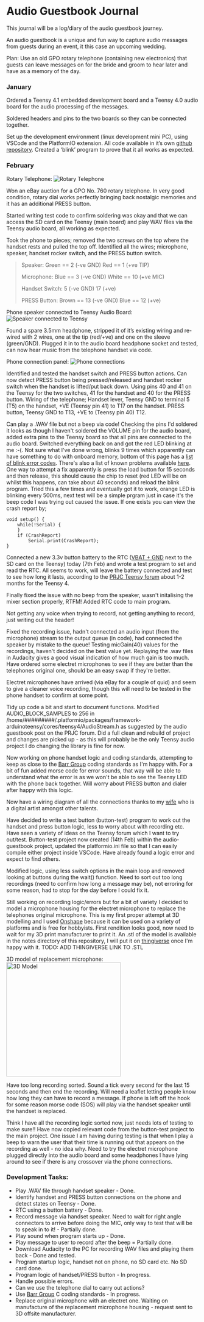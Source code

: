 # Audio Guestbook Journal

This journal will be a log/diary of the audio guestbook journey.

An audio guestbook is a unique and fun way to capture audio messages from guests during an event, it this case an upcoming wedding.

Plan: Use an old GPO rotary telephone (containing new electronics) that guests can leave messages on for the bride and groom to hear later and have as a memory of the day.

### January

Ordered a Teensy 4.1 embedded development board and a Teensy 4.0 audio board for the audio processing of the messages.
 
Soldered headers and pins to the two boards so they can be connected together.

Set up the development environment (linux development mini PC), using VSCode and the PlatformIO extension. All code available in it’s own [github repository](https://github.com/m0wmt/audio-guestbook). Created a ‘blink’ program to prove that it all works as expected.

### February

Rotary Telephone:
![Rotary Telephone](./images/phone.png)

Won an eBay auction for a GPO No. 760 rotary telephone. In very good condition, rotary dial works perfectly bringing back nostalgic memories and it has an additional PRESS button.

Started writing test code to confirm soldering was okay and that we can access the SD card on the Teensy (main board) and play WAV files via the Teensy audio board, all working as expected.

Took the phone to pieces; removed the two screws on the top where the handset rests and pulled the top off.  Identified all the wires; microphone, speaker, handset rocker switch, and the PRESS button switch.

> Speaker: 			Green == 2 (-ve GND) 		Red == 1 (+ve TIP)
> 
> Microphone: 		Blue == 3 (-ve GND) 		White == 10 (+ve MIC)
> 
> Handset Switch: 	5 (-ve GND)				   17 (+ve)
> 
> PRESS Button: 	Brown == 13 (-ve GND)	 	Blue == 12 (+ve)


Phone speaker connected to Teensy Audio Board:
![Speaker connected to Teensy](./images/speaker-connected.jpeg)

Found a spare 3.5mm headphone, stripped it of it’s existing wiring and re-wired with 2 wires, one at the tip (red/+ve) and one on the sleeve (green/GND). Plugged it in to the audio board headphone socket and tested, can now hear music from the telephone handset via code.


Phone connection panel:
![Phone connections](./images/connections.jpeg)

Identified and tested the handset switch and PRESS button actions.  Can now detect PRESS button being pressed/released and handset rocker switch when the handset is lifted/put back down. Using pins 40 and 41 on the Teensy for the two switches, 41 for the handset and 40 for the PRESS button.
Wiring of the telephone; Handset lever, Teensy GND to terminal 5 (T5) on the handset, +VE (Teensy pin 41) to T17 on the handset. PRESS button, Teensy GND to T13, +VE to (Teensy pin 40) T12.

Can play a .WAV file but not a beep via code!  Checking the pins I'd soldered it looks as though I haven't soldered the VOLUME pin for the audio board, added extra pins to the Teensy board so that all pins are connected to the audio board.  Switched everything back on and got the red LED blinking at me :-(. Not sure what I've done wrong, blinks 9 times which apparently can have something to do with onboard memory, bottom of this page has a [list of blink error codes](https://www.pjrc.com/store/ic_mkl02_t4.html).  There's also a list of known problems available [here](https://www.pjrc.com/teensy/troubleshoot.html).  One way to attempt a fix apparently is press the load button for 15 seconds and then release, this should cause the chip to reset (red LED will be on whilst this happens, can take about 40 seconds) and reload the blink program.  Tried this a few times and eventually got it to work, orange LED is blinking every 500ms, next test will be a simple prgram just in case it's the beep code I was trying out caused the issue. If one exists you can view the crash report by;
```
void setup() {
    while(!Serial) {
    }
    if (CrashReport)
        Serial.print(CrashReport);
}
```

Connected a new 3.3v button battery to the RTC ([VBAT + GND](https://www.pjrc.com/teensy/card11b_rev4_web.pdf) next to the SD card on the Teensy) today (7th Feb) and wrote a test program to set and read the RTC.  All seems to work, will leave the battery connected and test to see how long it lasts, according to the [PRJC Teensy forum](https://forum.pjrc.com/index.php) about 1-2 months for the Teensy 4.

Finally fixed the issue with no beep from the speaker, wasn't initalising the mixer section properly, RTFM!  Added RTC code to main program.

Not getting any voice when trying to record, not getting anything to record, just writing out the header!

Fixed the recording issue, hadn't connected an audio input (from the microphone) stream to the output queue (in code), had connected the speaker by mistake to the queue!  Testing micGain(40) values for the recordings, haven't decided on the best value yet. Replaying the .wav files in Audacity gives a good visual indication of how much gain is too much. Have ordered some electret microphones to see if they are better than the telephones original one, should be an easy swap if they're better.

Electret microphones have arrived (via eBay for a couple of quid) and seem to give a cleaner voice recording, though this will need to be tested in the phone handset to confirm at some point.

Tidy up code a bit and start to document functions. Modified AUDIO_BLOCK_SAMPLES to 256 in /home/#########/.platformio/packages/framework-arduinoteensy/cores/teensy4/AudioStream.h as suggested by the audio guestbook post on the PRJC forum. Did a full clean and rebuild of project and changes are picked up - as this will probably be the only Teensy audio project I do changing the library is fine for now.

Now working on phone handset logic and coding standards, attempting to keep as close to the [Barr Group](https://barrgroup.com/sites/default/files/barr_c_coding_standard_2018.pdf) coding standards as I'm happy with.  For a bit of fun added morse code for error sounds, that way will be able to understand what the error is as we won't be able to see the Teensy LED with the phone back together. Will worry about PRESS button and dialer after happy with this logic.

Now have a wiring diagram of all the connections thanks to my [wife](https://www.redbubble.com/people/quirkytales/shop?artistUserName=quirkytales&collections=1925754&iaCode=all-departments&sortOrder=relevant) who is a digital artist amongst other talents.

Have decided to write a test button (button-test) program to work out the handset and press button logic, less to worry about with recording etc. Have seen a variety of ideas on the Teensy forum which I want to try out/test. Button-test project now created (14th Feb) within the audio-guestbook project, updated the platformio.ini file so that I can easily compile either project inside VSCode. Have already found a logic error and expect to find others.

Modified logic, using less switch options in the main loop and removed looking at buttons during the wait() function. Need to sort out too long recordings (need to confirm how long a message may be), not erroring for some reason, had to stop for the day before I could fix it.

Still working on recording logic/errors but for a bit of variety I decided to model a microphone housing for the electret microphone to replace the telephones original microphone. This is my first proper attempt at 3D modelling and I used [Onshape](https://www.onshape.com/en/) because it can be used on a variety of platforms and is free for hobbyists. First rendition looks good, now need to wait for my 3D print manufacturer to print it. An .stl of the model is available in the notes directory of this repository, I will put it on [thingiverse](https://www.thingiverse.com/) once I'm happy with it. TODO: ADD THINGIVERSE LINK TO .STL

3D model of replacement microphone: <img src="./images/gpo706-3d-mic.jpg" alt="3D Model" width="300">

Have too long recording sorted. Sound a tick every second for the last 15 seconds and then end the recording. Will need a leaflet letting people know how long they can have to record a message. If phone is left off the hook for some reason morse code (SOS) will play via the handset speaker until the handset is replaced.

Think I have all the recording logic sorted now, just needs lots of testing to make sure!!  Have now copied relevant code from the button-test project to the main project. One issue I am having during testing is that when I play a beep to warn the user that their time is running out that appears on the recording as well - no idea why. Need to try the electret microphone plugged directly into the audio board and some headphones I have lying around to see if there is any crossover via the phone connections.

### Development Tasks:
* Play .WAV file through handset speaker - Done.
* Identify handset and PRESS button connections on the phone and detect states on Teensy - Done.
* RTC using a button battery - Done.
* Record message via handset speaker.  Need to wait for right angle connectors to arrive before doing the MIC, only way to test that will be to speak in to it! - Partially done.
* Play sound when program starts up - Done.
* Play message to user to record after the beep = Partially done.
* Download Audacity to the PC for recording WAV files and playing them back - Done and tested.
* Program startup logic, handset not on phone, no SD card etc. No SD card done.
* Program logic of handset/PRESS button - In progress.
* Handle possible errors.
* Can we use the telephone dial to carry out actions?
* Use [Barr Group](https://barrgroup.com/sites/default/files/barr_c_coding_standard_2018.pdf) C coding standards - In progress.
* Replace original microphone with an electret one. Waiting on manufacture of the replacement microphone housing - request sent to 3D offsite manufacturer.
